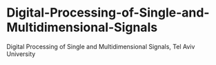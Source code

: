 # Digital-Processing-of-Single-and-Multidimensional-Signals
Digital Processing of Single and Multidimensional Signals, Tel Aviv University
